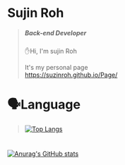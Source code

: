 # Sujin Roh
> ##### Back-end Developer
> 
>✋Hi, I'm sujin Roh <br>
>
>
>  It's my personal page <br>
>  https://suzinroh.github.io/Page/
>
# 🗣Language
>[![Top Langs](https://github-readme-stats.vercel.app/api/top-langs/?username=suzinRoh&layout=compact)](https://github.com/suzinRoh/github-readme-stats)



#

[![Anurag's GitHub stats](https://github-readme-stats.vercel.app/api?username=SuzinRoh)](https://github.com/SuzinRoh/github-readme-stats)
